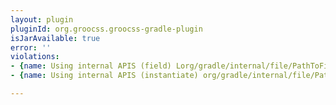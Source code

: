 ```yaml
---
layout: plugin
pluginId: org.groocss.groocss-gradle-plugin
isJarAvailable: true
error: ''
violations:
- {name: Using internal APIS (field) Lorg/gradle/internal/file/PathToFileResolver;}
- {name: Using internal APIS (instantiate) org/gradle/internal/file/PathToFileResolver}

---
```

